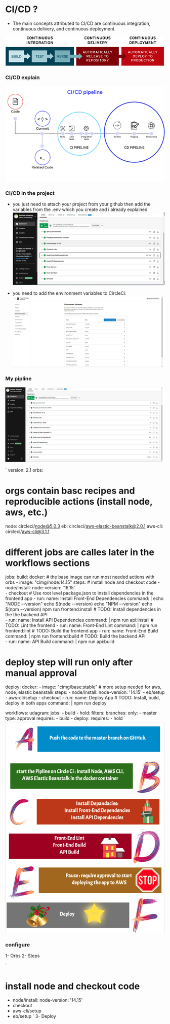 # CI/CD ?
- The main concepts attributed to CI/CD are continuous integration, continuous delivery, and continuous deployment.

![CI/CD Diagram](../screenshots/cicd-diagram.png)

### CI/CD explain
![CI/CD explain](../screenshots/cicd-explain.png)

### CI/CD in the project
- you just need to attach your project from your github then add the variables from the .env which you create and i already explained
![CI/CD project](../screenshots/ci.jpg)

- you need to add the environment variables to CircleCi:
![Env Variables](../screenshots/vars.jpg)

### My pipline
![CI/CD flow](../screenshots/success-circleci.jpg)

`
version: 2.1
orbs:
  # orgs contain basc recipes and reproducible actions (install node, aws, etc.)
  node: circleci/node@5.0.3
  eb: circleci/aws-elastic-beanstalk@2.0.1
  aws-cli: circleci/aws-cli@3.1.1
  # different jobs are calles later in the workflows sections
jobs:
  build:
    docker:
      # the base image can run most needed actions with orbs
      - image: "cimg/node:14.15"
    steps:
      # install node and checkout code
      - node/install:
          node-version: '16.15'         
      - checkout
      # Use root level package.json to install dependencies in the frontend app
      - run:
          name: Install Front-End Dependencies
          command: |
            echo "NODE --version" 
            echo $(node --version)
            echo "NPM --version" 
            echo $(npm --version)
            npm run frontend:install
      # TODO: Install dependencies in the the backend API          
      - run:
          name: Install API Dependencies
          command: |
           npm run api:install
      # TODO: Lint the frontend
      - run:
          name: Front-End Lint
          command: |
            npm run frontend:lint
      # TODO: Build the frontend app
      - run:
          name: Front-End Build
          command: |
            npm run frontend:build
      # TODO: Build the backend API      
      - run:
          name: API Build
          command: |
            npm run api:build
  # deploy step will run only after manual approval
  deploy:
    docker:
      - image: "cimg/base:stable"
      # more setup needed for aws, node, elastic beanstalk
    steps:
      - node/install:
          node-version: '14.15' 
      - eb/setup
      - aws-cli/setup
      - checkout
      - run:
          name: Deploy App
          # TODO: Install, build, deploy in both apps
          command: |
            npm run deploy
            
workflows:
  udagram:
    jobs:
      - build
      - hold:
          filters:
            branches:
              only:
                - master
          type: approval
          requires:
            - build
      - deploy:
          requires:
            - hold
`
![pipeline](../screenshots/pipline_work.png)

### configure 
1- Orbs
2- Steps 

`
  # install node and checkout code
  - node/install:
      node-version: '14.15'
  - checkout
  - aws-cli/setup
  - eb/setup
`
3- Deploy